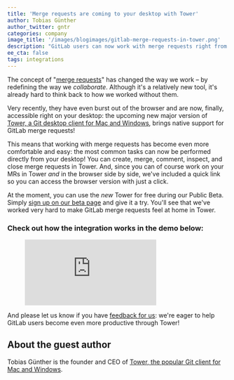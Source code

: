 ```yaml
---
title: 'Merge requests are coming to your desktop with Tower'
author: Tobias Günther
author_twitter: gntr
categories: company
image_title: '/images/blogimages/gitlab-merge-requests-in-tower.png'
description: "GitLab users can now work with merge requests right from their desktops. A new version of Tower brings native support for all self-managed versions of GitLab and GitLab.com."
ee_cta: false
tags: integrations
---
```


The concept of "[merge requests](https://docs.gitlab.com/ee/user/project/merge_requests/)" has changed the way we work – by redefining the way we _collaborate_. Although it's a relatively new tool, it's already hard to think back to how we worked without them.

Very recently, they have even burst out of the browser and are now, finally, accessible right on your desktop: the upcoming new major version of [Tower, a Git desktop client for Mac and Windows](https://www.git-tower.com/public-beta-2018), brings native support for GitLab merge requests!

This means that working with merge requests has become even more comfortable and easy: the most common tasks can now be performed directly from your desktop! You can create, merge, comment, inspect, and close merge requests in Tower. And, since you can of course work on your MRs in Tower _and_ in the browser side by side, we've included a quick link so you can access the browser version with just a click.

At the moment, you can use the _new_ Tower for free during our Public Beta. Simply [sign up on our beta page](https://www.git-tower.com/public-beta-2018) and give it a try. You'll see that we've worked very hard to make GitLab merge requests feel at home in Tower.

### Check out how the integration works in the demo below:

<!-- blank line -->
<figure class="video_container">
  <iframe src="https://www.youtube.com/embed/AXAyloYrgx4" frameborder="0" allowfullscreen="true"> </iframe>
</figure>
<!-- blank line -->

And please let us know if you have [feedback for us](https://www.git-tower.com/support/contact): we're eager to help GitLab users become even more productive through Tower!

## About the guest author

Tobias Günther is the founder and CEO of [Tower, the popular Git client for Mac and Windows](https://www.git-tower.com/).
